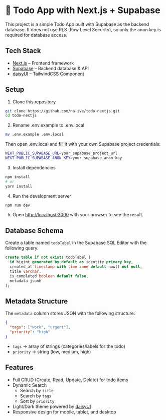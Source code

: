 # 📝 Todo App with Next.js + Supabase
This project is a simple Todo App built with Supabase as the backend database.
It does not use RLS (Row Level Security), so only the anon key is required for database access.

## Tech Stack
- [Next.js](https://nextjs.org/) – Frontend framework
- [Supabase](https://supabase.com/) – Backend database & API
- [daisyUI](https://daisyui.com/) – TailwindCSS Component

## Setup
1. Clone this repository
```bash
git clone https://github.com/na-ive/todo-nextjs.git
cd todo-nextjs
```
2. Rename .env.example to .env.local
```bash
mv .env.example .env.local
```
Then open .env.local and fill it with your own Supabase project credentials:
```bash
NEXT_PUBLIC_SUPABASE_URL=your_supabase_project_url
NEXT_PUBLIC_SUPABASE_ANON_KEY=your_supabase_anon_key
```
3. Install dependencies
```bash
npm install
# or
yarn install
```
4. Run the development server
```bash
npm run dev
```
5. Open [http://localhost:3000](http://localhost:3000) with your browser to see the result.

## Database Schema
Create a table named `todoTabel` in the Supabase SQL Editor with the following query:

```sql
create table if not exists todoTabel (
  id bigint generated by default as identity primary key,
  created_at timestamp with time zone default now() not null,
  title varchar,
  is_completed boolean default false,
  metadata jsonb
);
```

## Metadata Structure
The `metadata` column stores JSON with the following structure:
```json
{
  "tags": ["work", "urgent"],
  "priority": "high"
}
```
- `tags` → array of strings (categories/labels for the todo)
- `priority` → string (low, medium, high)

## Features
- Full CRUD (Create, Read, Update, Delete) for todo items
- Dynamic Search
  - Search by `title`
  - Search by `tags`
  - Sort by `priority`
- Light/Dark theme powered by [daisyUI](https://daisyui.com/)
- Responsive design for mobile, tablet, and desktop